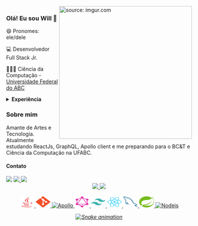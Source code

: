<img align=right height="360em"  width="360"  src="https://i.imgur.com/1gBMtU4.png" title="source: imgur.com" />

### Olá! Eu sou Will 👋




😄 Pronomes: ele/dele 


💻 Desenvolvedor Full Stack Jr.


👨🏻‍💻 Ciência da Computação - [Universidade Federal do ABC](https://www.ufabc.edu.br/)
  
<details align="left">
<summary><b>Experiência</b></summary>
   <br/>
    
[<img align="left" height="94px" width="94px" alt="Generation" target="_blank" src="https://i.imgur.com/hCMyZKz.png"/>](https://brazil.generation.com.br/)
**Full Stack Developer** \
[**Generation**](https://brazil.generation.org/) • BootCamp Turma 49 2022\
Linguagens & Tecnologias: `React JS`, `Java`, `JavaScript`, `TypeScript`, `Spring`, `HTML`, `CSS`, `Git`, `MySQL`  \
Projetos desenvolvidos: [Discoleta](https://github.com/Discoleta) & [Magister](https://github.com/willjpg/Projeto-Magister)


[<img align="left" height="94px" width="94px" alt="Generation" target="_blank" src="https://yt3.ggpht.com/qMPyLWsg6kipqVXeVUmusXfNABJGAWignNcYfS7jlEXLsD44PU3dVSFlf8e4sMXTAJKExbDREw=s900-c-k-c0x00ffffff-no-rj"/>](https://brazil.generation.com.br/)
**Impulso Javascript Evolution** \
[**DIO**](https://web.dio.me/home) • BootCamp Certificado [Impulso](https://hermes.digitalinnovation.one/certificates/834F4804.pdf)\
Linguagens & Tecnologias: `React JS`, `JavaScript`, `TypeScript`, `NodeJs`, `Jest`,`Api Rest`, `HTML`, `CSS`, `Git`, `PostgreSQL`, `Mongo DB`  \
Projetos desenvolvidos: https://github.com/willjpg/dio
</details> 

### Sobre mim
Amante de Artes e Tecnologia. Atualmente estudando ReactJs, GraphQL, Apollo client e me preparando para o BC&T e Ciência da Computação na UFABC.
#### Contato
  
 <div> 
  <a href="https://www.linkedin.com/in/willfdasilva/" target="_blank"><img src="https://img.shields.io/badge/-LinkedIn-%230077B5?style=for-the-badge&logo=linkedin&logoColor=white" target="_blank"></a> <a href = "mailto:willferreiradasilva23@gmail.com" target="_blank"><img src="https://img.shields.io/badge/Gmail-D14836?style=for-the-badge&logo=gmail&logoColor=white" target="_blank"> <a href = "mailto:willianf.silva@outlook.com" target="_blank"><img src="https://img.shields.io/badge/Outlook-%230077B5?style=for-the-badge&logo=outlook&logoColor=white" target="_blank">
  
</div>
  

<div align="center">
  <a href="https://github.com/willjpg" >
  <img height="145em"  src="https://github-readme-stats.vercel.app/api?username=willjpg&show_icons=true&theme=gruvbox&include_all_commits=true&hide_border=true&layout=compact&hide=issues,contribs&bg_color=00000000"/>
  <img height="160em"  src="https://github-readme-stats.vercel.app/api/top-langs/?username=willjpg&layout=compact&langs_count=7&hide_border=true&theme=gruvbox&bg_color=00000000&langs_count=6"/>
  
</div>
  <br>
  <div align="center" padding="30">
    <img alt="Java" height="30" width="40" src="https://raw.githubusercontent.com/devicons/devicon/master/icons/java/java-plain.svg">
    <img alt="Git" height="30" width="40" src="https://raw.githubusercontent.com/devicons/devicon/master/icons/git/git-original.svg">
    <img alt="Apollo" height="30" width="40" src="https://cdn.worldvectorlogo.com/logos/apollo-graphql-compact.svg">
    <img alt="Graphql" height="30" width="40" src="https://raw.githubusercontent.com/devicons/devicon/master/icons/graphql/graphql-plain.svg">
    <img alt="Tailwind" height="30" width="40" src="https://raw.githubusercontent.com/devicons/devicon/master/icons/tailwindcss/tailwindcss-plain.svg">
    <img alt="React" height="30" width="40" src="https://raw.githubusercontent.com/devicons/devicon/master/icons/react/react-original.svg">
    <img alt="MySQL" height="30" width="40" src="https://raw.githubusercontent.com/devicons/devicon/master/icons/mysql/mysql-plain.svg">
    <img alt="Spring" height="30" width="40" src="https://raw.githubusercontent.com/devicons/devicon/master/icons/spring/spring-original.svg">
    <img alt="Nodejs" height="30" width="40" src="https://cdn.worldvectorlogo.com/logos/nodejs-icon.svg">
</div>
<div align="center">                                                                                                                                             
                                                                                                                                    
  *![Snake animation](https://github.com/willjpg/willjpg/blob/output/github-contribution-grid-snake.svg)*
 
</div>  
 
